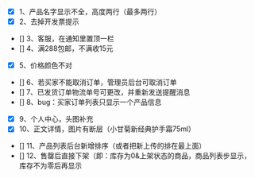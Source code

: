- [x] 1、产品名字显示不全，高度两行（最多两行）
- [x] 2、去掉开发票提示
- [] 3、客服，在通知里置顶一栏
- [] 4、满288包邮，不满收15元
- [x] 5、价格颜色不对
- [] 6、若买家不能取消订单，管理员后台可取消订单
- [] 7、已发货订单物流单号可更改，并重新发送提醒消息
- [] 8、bug：买家订单列表只显示一个产品信息
- [x] 9、个人中心，头图补充
- [x] 10、正文详情，图片有断层（小甘菊新经典护手霜75ml）
- [] 11、产品列表后台新增排序（或者把新上传的排在最上面）
- [] 12、售罄后直接下架（即：库存为0&上架状态的商品，商品列表步显示，库存不为零后再显示
